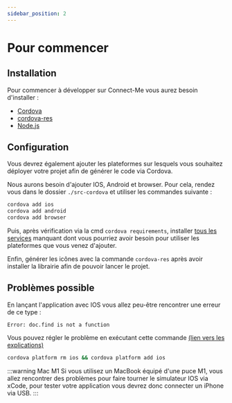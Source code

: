 ```yaml
---
sidebar_position: 2
---
```


# Pour commencer

## Installation

Pour commencer à développer sur Connect-Me vous aurez besoin d'installer :
- [Cordova](https://cordova.apache.org/)
- [cordova-res](https://cordova.apache.org/https://www.npmjs.com/package/cordova-res)
- [Node.js](https://nodejs.org/en/download/)

## Configuration

Vous devrez également ajouter les plateformes sur lesquels vous souhaitez déployer votre projet afin de générer le code via Cordova.

Nous aurons besoin d'ajouter IOS, Android et browser.
Pour cela, rendez vous dans le dossier `./src-cordova` et utiliser les commandes suivante :
```bash
cordova add ios
cordova add android
cordova add browser
```

Puis, après vérification via la cmd `cordova requirements`, installer [tous les services](https://cordova.apache.org/docs/en/11.x/guide/cli/index.html#install-pre-requisites-for-building) manquant dont vous pourriez avoir besoin pour utiliser les plateformes que vous venez d'ajouter.

Enfin, générer les icônes avec la commande `cordova-res` après avoir installer la librairie afin de pouvoir lancer le projet.

## Problèmes possible

En lançant l'application avec IOS vous allez peu-être rencontrer une erreur de ce type :
```
Error: doc.find is not a function
```
Vous pouvez régler le problème en exécutant cette commande [(lien vers les explications)](https://stackoverflow.com/a/66644339)
```bash
cordova platform rm ios && cordova platform add ios
```

:::warning Mac M1
Si vous utilisez un MacBook équipé d'une puce M1, vous allez rencontrer des problèmes pour faire tourner le simulateur IOS via xCode, pour tester votre application vous devrez donc connecter un iPhone via USB.
:::